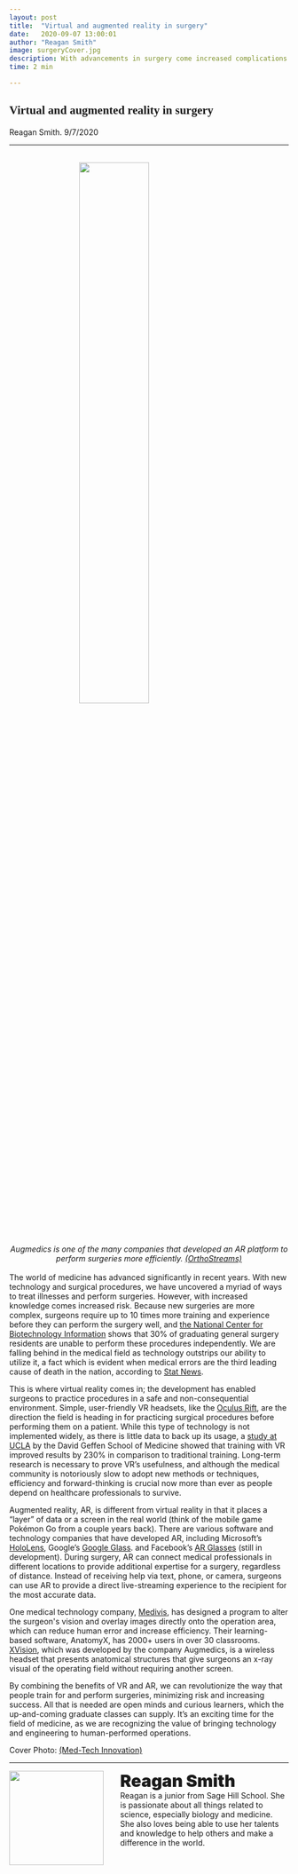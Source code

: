 ```yaml
---
layout: post
title:  "Virtual and augmented reality in surgery"
date:   2020-09-07 13:00:01
author: "Reagan Smith"
image: surgeryCover.jpg
description: With advancements in surgery come increased complications and risks. Implementing augmented and virtual reality technologies reduces human error and enables medical students to receive ample training before they reach the operating table.
time: 2 min

---
```

<h2 style="font-family: Ergonomique Bold">Virtual and augmented reality in surgery</h2>
Reagan Smith. 9/7/2020
<hr>

<br>
<img src="{{ site.baseurl }}/images/blogs/2020/september/surgeryOne.jpg" width="50%" style="display: block; margin: 0 auto"/>  
<center><i>Augmedics is one of the many companies that developed an AR platform to perform surgeries more efficiently. <a href="https://orthostreams.com/2018/11/today-3-startups-using-augmented-reality-in-surgery/" target="_blank">(OrthoStreams)</a></i></center>
<br>
The world of medicine has advanced significantly in recent years. With new technology and surgical procedures, we have uncovered a myriad of ways to treat illnesses and perform surgeries. However, with increased knowledge comes increased risk. Because new surgeries are more complex, surgeons require up to 10 times more training and experience before they can perform the surgery well, and <a href="https://pubmed.ncbi.nlm.nih.gov/28742711/" target="_blank">the National Center for Biotechnology Information</a> shows that 30% of graduating general surgery residents are unable to perform these procedures independently. We are falling behind in the medical field as technology outstrips our ability to utilize it, a fact which is evident when medical errors are the third leading cause of death in the nation, according to <a href="https://www.statnews.com/2019/08/16/virtual-reality-improve-surgeon-training/" target="_blank">Stat News</a>.

This is where virtual reality comes in; the development has enabled surgeons to practice procedures in a safe and non-consequential environment. Simple, user-friendly VR headsets, like the <a href="https://www.oculus.com/?locale=en_US" target="_blank">Oculus Rift</a>, are the direction the field is heading in for practicing surgical procedures before performing them on a patient. While this type of technology is not implemented widely, as there is little data to back up its usage, a <a href="https://hbr.org/2019/10/research-how-virtual-reality-can-help-train-surgeons" target="_blank">study at UCLA</a> by the David Geffen School of Medicine showed that training with VR improved results by 230% in comparison to traditional training. Long-term research is necessary to prove VR’s usefulness, and although the medical community is notoriously slow to adopt new methods or techniques, efficiency and forward-thinking is crucial now more than ever as people depend on healthcare professionals to survive.

Augmented reality, AR, is different from virtual reality in that it places a “layer” of data or a screen in the real world (think of the mobile game Pokémon Go from a couple years back). There are various software and technology companies that have developed AR, including Microsoft’s <a href="https://www.microsoft.com/en-us/hololens" target="_blank">HoloLens</a>, Google’s <a href="https://www.google.com/glass/start/" target="_blank">Google Glass</a>. and Facebook’s <a href="https://www.popsci.com/story/technology/facebook-augmented-reality-glasses-audio-superpowers/" target="_blank">AR Glasses</a> (still in development). During surgery, AR can connect medical professionals in different locations to provide additional expertise for a surgery, regardless of distance. Instead of receiving help via text, phone, or camera, surgeons can use AR to provide a direct live-streaming experience to the recipient for the most accurate data.

One medical technology company, <a href="https://www.medivis.com" target="_blank">Medivis</a>, has designed a program to alter the surgeon's vision and overlay images directly onto the operation area, which can reduce human error and increase efficiency. Their learning-based software, AnatomyX, has 2000+ users in over 30 classrooms. <a href="https://interstem.us/september2020blogs/surgery" target="_blank">XVision</a>, which was developed by the company Augmedics, is a wireless headset that presents anatomical structures that give surgeons an x-ray visual of the operating field without requiring another screen.

By combining the benefits of VR and AR, we can revolutionize the way that people train for and perform surgeries, minimizing risk and increasing success. All that is needed are open minds and curious learners, which the up-and-coming graduate classes can supply. It’s an exciting time for the field of medicine, as we are recognizing the value of bringing technology and engineering to human-performed operations.

Cover Photo: <a href="https://www.med-technews.com/news/vr-surgical-training-platform-expands-after-use-at-newcastle/" target="_blank">(Med-Tech Innovation)</a>

<hr>
<img src="{{ site.baseurl }}/images/writingTeam/Reagan_Smith.jpeg" width="170" style="float: left; margin-right: 30px; margin-bottom: 20px;"/>
<div style="margin-bottom: 5%;">
<span style="font-size: 30px; font-weight: 900;">Reagan Smith
</span>
<br>Reagan is a junior from Sage Hill School. She is passionate about all things related to science, especially biology and medicine. She also loves being able to use her talents and knowledge to help others and make a difference in the world.

</div>
